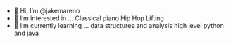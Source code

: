 - 👋 Hi, I’m @jakemareno
- 👀 I’m interested in ...
Classical piano
Hip Hop
Lifting
- 🌱 I’m currently learning ...
data structures and analysis
high level python and java
